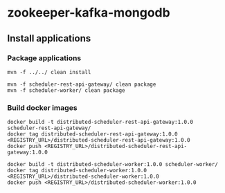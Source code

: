 # zookeeper-kafka-mongodb

## Install applications

### Package applications
```
mvn -f ../../ clean install

mvn -f scheduler-rest-api-gateway/ clean package
mvn -f scheduler-worker/ clean package
```

### Build docker images
```
docker build -t distributed-scheduler-rest-api-gateway:1.0.0 scheduler-rest-api-gateway/
docker tag distributed-scheduler-rest-api-gateway:1.0.0 <REGISTRY_URL>/distributed-scheduler-rest-api-gateway:1.0.0
docker push <REGISTRY_URL>/distributed-scheduler-rest-api-gateway:1.0.0

docker build -t distributed-scheduler-worker:1.0.0 scheduler-worker/
docker tag distributed-scheduler-worker:1.0.0 <REGISTRY_URL>/distributed-scheduler-worker:1.0.0
docker push <REGISTRY_URL>/distributed-scheduler-worker:1.0.0
```
